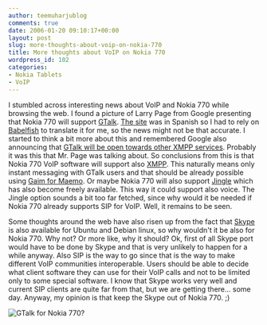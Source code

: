 ```yaml
---
author: teemuharjublog
comments: true
date: 2006-01-20 09:10:17+00:00
layout: post
slug: more-thoughts-about-voip-on-nokia-770
title: More thoughts about VoIP on Nokia 770
wordpress_id: 102
categories:
- Nokia Tablets
- VoIP
---
```


I stumbled across interesting news about VoIP and Nokia 770 while browsing the web. I found a picture of Larry Page from Google presenting that Nokia 770 will support [GTalk](http://talk.google.com). [The site](http://ces.vnunet.fr/2006/01/prsentation_de__2.html) was in Spanish so I had to rely on [Babelfish](http://babelfish.altavista.com/) to translate it for me, so the news might not be that accurate. I started to think a bit more about this and remembered Google also announcing that [GTalk will be open towards other XMPP services](http://googletalk.blogspot.com/2006/01/xmpp-federation.html#links). Probably it was this that Mr. Page was talking about. So conclusions from this is that Nokia 770 VoIP software will support also [XMPP](http://www.xmpp.org/). This naturally means only instant messaging with GTalk users and that should be already possible using [Gaim for Maemo](https://developer.berlios.de/projects/maemo-gaim/). Or maybe Nokia 770 will also support [Jingle](http://code.google.com/apis/talk/index.html) which has also become freely available. This way it could support also voice. The Jingle option sounds a bit too far fetched, since why would it be needed if Nokia 770 already supports SIP for VoIP. Well, it remains to be seen.

Some thoughts around the web have also risen up from the fact that [Skype](http://www.skype.com) is also available for Ubuntu and Debian linux, so why wouldn't it be also for Nokia 770. Why not? Or more like, why it should? Ok, first of all Skype port would have to be done by Skype and that is very unlikely to happen for a while anyway. Also SIP is the way to go since that is the way to make different VoIP communities interoperable. Users should be able to decide what client software they can use for their VoIP calls and not to be limited only to some special software. I know that Skype works very well and current SIP clients are quite far from that, but we are getting there... some day. Anyway, my opinion is that keep the Skype out of Nokia 770. ;)

![GTalk for Nokia 770?](/wp-content/google8.jpg)
